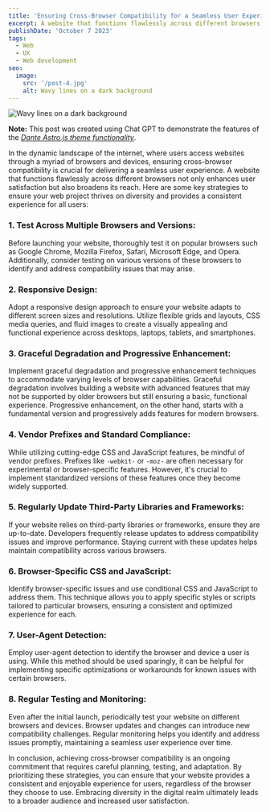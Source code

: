 ```yaml
---
title: 'Ensuring Cross-Browser Compatibility for a Seamless User Experience'
excerpt: A website that functions flawlessly across different browsers not only enhances user satisfaction but also broadens its reach.
publishDate: 'October 7 2023'
tags:
  - Web
  - UX
  - Web development
seo:
  image:
    src: '/post-4.jpg'
    alt: Wavy lines on a dark background
---
```


![Wavy lines on a dark background](/post-4.jpg)

**Note:** This post was created using Chat GPT to demonstrate the features of the _[Dante Astro.js theme functionality](https://justgoodui.com/astro-themes/dante/)_.

In the dynamic landscape of the internet, where users access websites through a myriad of browsers and devices, ensuring cross-browser compatibility is crucial for delivering a seamless user experience. A website that functions flawlessly across different browsers not only enhances user satisfaction but also broadens its reach. Here are some key strategies to ensure your web project thrives on diversity and provides a consistent experience for all users:

### 1. **Test Across Multiple Browsers and Versions:**

Before launching your website, thoroughly test it on popular browsers such as Google Chrome, Mozilla Firefox, Safari, Microsoft Edge, and Opera. Additionally, consider testing on various versions of these browsers to identify and address compatibility issues that may arise.

### 2. **Responsive Design:**

Adopt a responsive design approach to ensure your website adapts to different screen sizes and resolutions. Utilize flexible grids and layouts, CSS media queries, and fluid images to create a visually appealing and functional experience across desktops, laptops, tablets, and smartphones.

### 3. **Graceful Degradation and Progressive Enhancement:**

Implement graceful degradation and progressive enhancement techniques to accommodate varying levels of browser capabilities. Graceful degradation involves building a website with advanced features that may not be supported by older browsers but still ensuring a basic, functional experience. Progressive enhancement, on the other hand, starts with a fundamental version and progressively adds features for modern browsers.

### 4. **Vendor Prefixes and Standard Compliance:**

While utilizing cutting-edge CSS and JavaScript features, be mindful of vendor prefixes. Prefixes like `-webkit-` or `-moz-` are often necessary for experimental or browser-specific features. However, it's crucial to implement standardized versions of these features once they become widely supported.

### 5. **Regularly Update Third-Party Libraries and Frameworks:**

If your website relies on third-party libraries or frameworks, ensure they are up-to-date. Developers frequently release updates to address compatibility issues and improve performance. Staying current with these updates helps maintain compatibility across various browsers.

### 6. **Browser-Specific CSS and JavaScript:**

Identify browser-specific issues and use conditional CSS and JavaScript to address them. This technique allows you to apply specific styles or scripts tailored to particular browsers, ensuring a consistent and optimized experience for each.

### 7. **User-Agent Detection:**

Employ user-agent detection to identify the browser and device a user is using. While this method should be used sparingly, it can be helpful for implementing specific optimizations or workarounds for known issues with certain browsers.

### 8. **Regular Testing and Monitoring:**

Even after the initial launch, periodically test your website on different browsers and devices. Browser updates and changes can introduce new compatibility challenges. Regular monitoring helps you identify and address issues promptly, maintaining a seamless user experience over time.

In conclusion, achieving cross-browser compatibility is an ongoing commitment that requires careful planning, testing, and adaptation. By prioritizing these strategies, you can ensure that your website provides a consistent and enjoyable experience for users, regardless of the browser they choose to use. Embracing diversity in the digital realm ultimately leads to a broader audience and increased user satisfaction.
